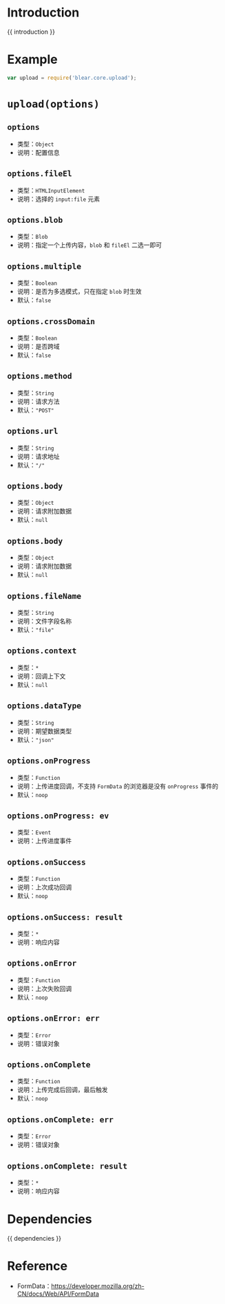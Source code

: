 # Introduction
{{ introduction }}





# Example
```js
var upload = require('blear.core.upload');
```




# `upload(options)`
## `options`
- 类型：`Object`
- 说明：配置信息

## `options.fileEl`
- 类型：`HTMLInputElement`
- 说明：选择的 `input:file` 元素

## `options.blob`
- 类型：`Blob`
- 说明：指定一个上传内容，`blob` 和 `fileEl` 二选一即可

## `options.multiple`
- 类型：`Boolean`
- 说明：是否为多选模式，只在指定 `blob` 时生效
- 默认：`false`

## `options.crossDomain`
- 类型：`Boolean`
- 说明：是否跨域
- 默认：`false`

## `options.method`
- 类型：`String`
- 说明：请求方法
- 默认：`"POST"`

## `options.url`
- 类型：`String`
- 说明：请求地址
- 默认：`"/"`

## `options.body`
- 类型：`Object`
- 说明：请求附加数据
- 默认：`null`

## `options.body`
- 类型：`Object`
- 说明：请求附加数据
- 默认：`null`

## `options.fileName`
- 类型：`String`
- 说明：文件字段名称
- 默认：`"file"`

## `options.context`
- 类型：`*`
- 说明：回调上下文
- 默认：`null`

## `options.dataType`
- 类型：`String`
- 说明：期望数据类型
- 默认：`"json"`

## `options.onProgress`
- 类型：`Function`
- 说明：上传进度回调，不支持 `FormData` 的浏览器是没有 `onProgress` 事件的
- 默认：`noop`

## `options.onProgress: ev`
- 类型：`Event`
- 说明：上传进度事件

## `options.onSuccess`
- 类型：`Function`
- 说明：上次成功回调
- 默认：`noop`

## `options.onSuccess: result`
- 类型：`*`
- 说明：响应内容

## `options.onError`
- 类型：`Function`
- 说明：上次失败回调
- 默认：`noop`

## `options.onError: err`
- 类型：`Error`
- 说明：错误对象

## `options.onComplete`
- 类型：`Function`
- 说明：上传完成后回调，最后触发
- 默认：`noop`

## `options.onComplete: err`
- 类型：`Error`
- 说明：错误对象

## `options.onComplete: result`
- 类型：`*`
- 说明：响应内容



# Dependencies
{{ dependencies }}





# Reference
- FormData：<https://developer.mozilla.org/zh-CN/docs/Web/API/FormData>

